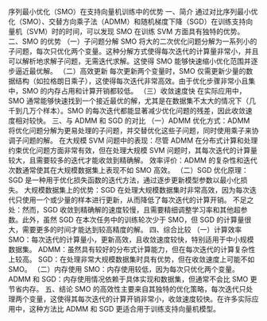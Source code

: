 序列最小优化（SMO）在支持向量机训练中的优势
一、简介
通过对比序列最小优化（SMO）、交替方向乘子法（ADMM）和随机梯度下降（SGD）在训练支持向量机（SVM）时的时间，可以发现 SMO 在训练 SVM 方面具有独特的优势。
二、SMO 的优势
（一）子问题分解
SMO 将大的二次优化问题分解为一系列小的子问题，每次只优化两个变量。这种分解方式使得每次迭代的计算量非常小，并且可以解析地求解子问题，无需迭代求解。这使得 SMO 能够快速缩小优化范围并逐步逼近最优解。
（二）高效更新
每次更新两个变量时，SMO 仅需更新少量的数据结构（如拉格朗日乘子），这使得每次迭代非常高效。由于优化步骤非常小且集中，SMO 的内存占用和计算开销都较低。
（三）收敛速度快
在实际应用中，SMO 通常能够快速找到一个接近最优的解，尤其是在数据集不太大的情况下（几千到几万个样本）。SMO 的每次迭代都能显著减少优化问题的残差，因此收敛速度相对较快。
三、与 ADMM 和 SGD 的对比
（一）ADMM
优化方式：ADMM 将优化问题分解为更易处理的子问题，并交替优化这些子问题，同时使用乘子来协调子问题的解。
在大规模 SVM 问题中的表现：尽管 ADMM 在分布式计算和处理约束优化问题方面非常有效，但在处理大规模 SVM 问题时，其每次迭代的计算量较大，且需要较多的迭代才能收敛到精确解。
效率评价：ADMM 的复杂性和迭代次数通常使其在大规模数据集上表现不如 SMO 高效。
（二）SGD
优化原理：SGD 是一种用于优化损失函数的迭代方法，通过逐步更新模型参数以最小化损失。
大规模数据集上的优势：SGD 在处理大规模数据集时非常高效，因为每次迭代只使用一个或少量的样本进行更新，从而降低了每次迭代的计算开销。
不足之处：然而，SGD 收敛到精确解的速度较慢，且需要精细调整学习率和其他超参数。此外，虽然 SGD 在本次任务中的训练轮次少于 SMO，但 SGD 的计算量很大，需要更多的时间才能达到较高精度的解。
四、综合比较
（一）计算效率
SMO：每次迭代的计算量小，更新高效，且收敛速度较快，特别适用于中小规模数据集。
ADMM：虽然具有较好的分布式计算能力，但在每次迭代的计算复杂性上较高。
SGD：在处理非常大规模数据集时具有优势，但在收敛速度上可能不如 SMO。
（二）内存使用
SMO：内存使用较低，因为每次只优化两个变量。
ADMM 和 SGD：内存使用情况依赖于具体实现和数据集，但通常不会比 SMO 更节省内存。
五、结论
SMO 的高效性主要来自其独特的优化策略，每次迭代只处理两个变量，这使得其每次迭代的计算开销非常小，收敛速度较快。在许多实际应用中，这种方法比 ADMM 和 SGD 更适合用于训练支持向量机模型。
